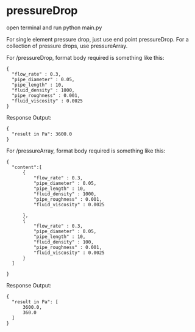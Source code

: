# pressureDrop

open terminal and run python main.py

For single element pressure drop, just use end point pressureDrop.
For a collection of pressure drops, use pressureArray.

For <url>/pressureDrop, format body required is something like this:
  
    {
      "flow_rate" : 0.3,
      "pipe_diameter" : 0.05,  
      "pipe_length" : 10,  
      "fluid_density" : 1000,  
      "pipe_roughness" : 0.001,  
      "fluid_viscosity" : 0.0025
    }

  Response Output:
  
    {
      "result in Pa": 3600.0
    }
  
  
For <url>/pressureArray, format body required is something like this:
  
    {
      "content":[
          {
              "flow_rate" : 0.3,
              "pipe_diameter" : 0.05,  
              "pipe_length" : 10,  
              "fluid_density" : 1000,  
              "pipe_roughness" : 0.001,  
              "fluid_viscosity" : 0.0025

          },
          {
              "flow_rate" : 0.3,
              "pipe_diameter" : 0.05,  
              "pipe_length" : 10,  
              "fluid_density" : 100,  
              "pipe_roughness" : 0.001,  
              "fluid_viscosity" : 0.0025
          }
      ]

    }
  
  Response Output:
  
    {
      "result in Pa": [
          3600.0,
          360.0
      ]
    }
